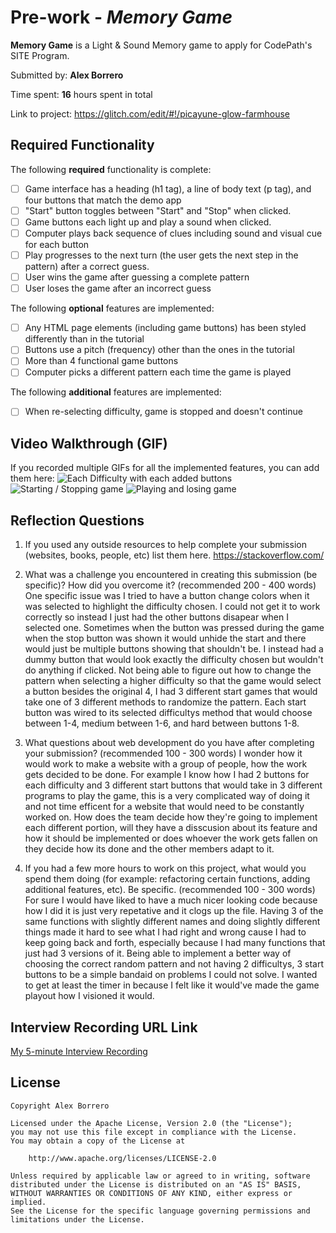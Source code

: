 # Pre-work - *Memory Game*

**Memory Game** is a Light & Sound Memory game to apply for CodePath's SITE Program. 

Submitted by: **Alex Borrero**

Time spent: **16** hours spent in total

Link to project: https://glitch.com/edit/#!/picayune-glow-farmhouse

## Required Functionality

The following **required** functionality is complete:

* [ ] Game interface has a heading (h1 tag), a line of body text (p tag), and four buttons that match the demo app
* [ ] "Start" button toggles between "Start" and "Stop" when clicked. 
* [ ] Game buttons each light up and play a sound when clicked. 
* [ ] Computer plays back sequence of clues including sound and visual cue for each button
* [ ] Play progresses to the next turn (the user gets the next step in the pattern) after a correct guess. 
* [ ] User wins the game after guessing a complete pattern
* [ ] User loses the game after an incorrect guess

The following **optional** features are implemented:

* [ ] Any HTML page elements (including game buttons) has been styled differently than in the tutorial
* [ ] Buttons use a pitch (frequency) other than the ones in the tutorial
* [ ] More than 4 functional game buttons
* [ ] Computer picks a different pattern each time the game is played

The following **additional** features are implemented:

- [ ] When re-selecting difficulty, game is stopped and doesn't continue

## Video Walkthrough (GIF)

If you recorded multiple GIFs for all the implemented features, you can add them here:
![Each Difficulty with each added buttons](https://recordit.co/KDrsIuKFOd)
![Starting / Stopping game](https://recordit.co/598EFnlQGz)
![Playing and losing game](https://recordit.co/TA3xiAjEkk)

## Reflection Questions
1. If you used any outside resources to help complete your submission (websites, books, people, etc) list them here. 
https://stackoverflow.com/


2. What was a challenge you encountered in creating this submission (be specific)? How did you overcome it? (recommended 200 - 400 words) 
One specific issue was I tried to have a button change colors when it was selected to highlight the difficulty chosen. I could not get it to work correctly so instead I just had the other buttons disapear when I selected one. Sometimes when the button was pressed during the game when the stop button was shown it would unhide the start and there would just be multiple buttons showing that shouldn't be. I instead had a dummy button that would look exactly the difficulty chosen but wouldn't do anything if clicked. Not being able to figure out how to change the pattern when selecting a higher difficulty so that the game would select a button besides the original 4, I had 3 different start games that would take one of 3 different methods to randomize the pattern. Each start button was wired to its selected difficultys method that would choose between 1-4, medium between 1-6, and hard between buttons 1-8. 

3. What questions about web development do you have after completing your submission? (recommended 100 - 300 words) 
I wonder how it would work to make a website with a group of people, how the work gets decided to be done. For example I know how I had 2 buttons for each difficulty and 3 different start buttons that would take in 3 different programs to play the game, this is a very complicated way of doing it and not time efficent for a website that would need to be constantly worked on. How does the team decide how they're going to implement each different portion, will they have a disscusion about its feature and how it should be implemented or does whoever the work gets fallen on they decide how its done and the other members adapt to it.

4. If you had a few more hours to work on this project, what would you spend them doing (for example: refactoring certain functions, adding additional features, etc). Be specific. (recommended 100 - 300 words) 
For sure I would have liked to have a much nicer looking code because how I did it is just very repetative and it clogs up the file. Having 3 of the same functions with slightly different names and doing slightly different things made it hard to see what I had right and wrong cause I had to keep going back and forth, especially because I had many functions that just had 3 versions of it. Being able to implement a better way of choosing the correct random pattern and not having 2 difficultys, 3 start buttons to be a simple bandaid on problems I could not solve. I wanted to get at least the timer in because I felt like it would've made the game playout how I visioned it would.  



## Interview Recording URL Link

[My 5-minute Interview Recording](https://drive.google.com/file/d/1azfNTjUKox4-MhsLPLb_4rPHkzd6Co3L/view?usp=sharing)


## License

    Copyright Alex Borrero

    Licensed under the Apache License, Version 2.0 (the "License");
    you may not use this file except in compliance with the License.
    You may obtain a copy of the License at

        http://www.apache.org/licenses/LICENSE-2.0

    Unless required by applicable law or agreed to in writing, software
    distributed under the License is distributed on an "AS IS" BASIS,
    WITHOUT WARRANTIES OR CONDITIONS OF ANY KIND, either express or implied.
    See the License for the specific language governing permissions and
    limitations under the License.
